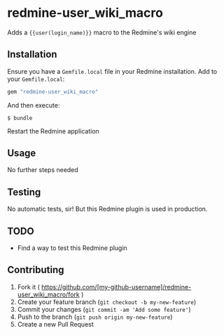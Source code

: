 # redmine-user_wiki_macro

Adds a `{{user(login_name)}}` macro to the Redmine's wiki engine

## Installation

Ensure you have a `Gemfile.local` file in your Redmine installation. Add to your `Gemfile.local`:

```ruby
gem "redmine-user_wiki_macro"
```

And then execute:

```
$ bundle
```

Restart the Redmine application

## Usage

No further steps needed

## Testing

No automatic tests, sir! But this Redmine plugin is used in production.

## TODO

* Find a way to test this Redmine plugin

## Contributing

1. Fork it ( https://github.com/[my-github-username]/redmine-user_wiki_macro/fork )
2. Create your feature branch (`git checkout -b my-new-feature`)
3. Commit your changes (`git commit -am 'Add some feature'`)
4. Push to the branch (`git push origin my-new-feature`)
5. Create a new Pull Request
